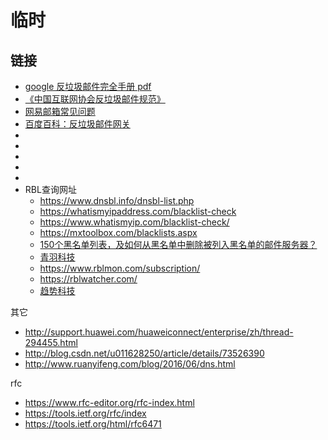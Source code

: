 # 临时

## 链接

- [google 反垃圾邮件完全手册 pdf](https://books.google.com.hk/books?id=ng3JODtYRVMC&pg=PA6&lpg=PA6&dq=%E5%8F%8D%E5%9E%83%E5%9C%BE%E9%82%AE%E4%BB%B6%E5%AE%8C%E5%85%A8%E6%89%8B%E5%86%8C+pdf&source=bl&ots=2JjgpSVjvS&sig=Ayz__fO6Bkzpvcl_Nkjp4SEKPdU&hl=zh-CN&sa=X&ved=0ahUKEwi3ksurwObZAhVIGZQKHVmACKgQ6AEIJjAA#v=onepage&q=%E5%8F%8D%E5%9E%83%E5%9C%BE%E9%82%AE%E4%BB%B6%E5%AE%8C%E5%85%A8%E6%89%8B%E5%86%8C%20pdf&f=false)
- [《中国互联网协会反垃圾邮件规范》](http://www.isc.org.cn/hyzl/hyzl/listinfo-15601.html)
- [网易邮箱常见问题](http://feedback.mail.163.com/FeedBack/feedback.do?method=index#)
- [百度百科：反垃圾邮件网关](https://baike.baidu.com/item/%E5%8F%8D%E5%9E%83%E5%9C%BE%E9%82%AE%E4%BB%B6%E7%BD%91%E5%85%B3/6749971?fr=aladdin)
- []()
- []()
- []()
- []()
- []()
- RBL查询网址
    - https://www.dnsbl.info/dnsbl-list.php
    - https://whatismyipaddress.com/blacklist-check
    - https://www.whatismyip.com/blacklist-check/
    - https://mxtoolbox.com/blacklists.aspx
    - [150个黑名单列表，及如何从黑名单中删除被列入黑名单的邮件服务器？](https://www.emailcamel.org/node/107)
    - [青羽科技](http://www.check-rbl.com/)
    - https://www.rblmon.com/subscription/
    - https://rblwatcher.com/
    - [趋势科技](https://www.ers.trendmicro.com/)

其它
- http://support.huawei.com/huaweiconnect/enterprise/zh/thread-294455.html
- http://blog.csdn.net/u011628250/article/details/73526390
- http://www.ruanyifeng.com/blog/2016/06/dns.html

rfc
- https://www.rfc-editor.org/rfc-index.html
- https://tools.ietf.org/rfc/index
- https://tools.ietf.org/html/rfc6471

